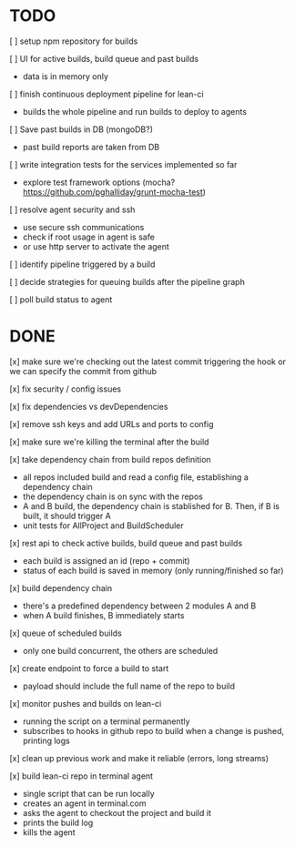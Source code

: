 TODO
====

[ ] setup npm repository for builds

[ ] UI for active builds, build queue and past builds
 * data is in memory only

[ ] finish continuous deployment pipeline for lean-ci
 * builds the whole pipeline and run builds to deploy to agents

[ ] Save past builds in DB (mongoDB?)
 * past build reports are taken from DB

[ ] write integration tests for the services implemented so far
 * explore test framework options (mocha? https://github.com/pghalliday/grunt-mocha-test)

[ ] resolve agent security and ssh
 * use secure ssh communications
 * check if root usage in agent is safe
 * or use http server to activate the agent

[ ] identify pipeline triggered by a build

[ ] decide strategies for queuing builds after the pipeline graph

[ ] poll build status to agent
 
 
DONE
====

[x] make sure we're checking out the latest commit triggering the hook or we can specify the commit from github

[x] fix security / config issues

[x] fix dependencies vs devDependencies

[x] remove ssh keys and add URLs and ports to config

[x] make sure we're killing the terminal after the build

[x] take dependency chain from build repos definition
 * all repos included build and read a config file, establishing a dependency chain
 * the dependency chain is on sync with the repos
 * A and B build, the dependency chain is stablished for B. Then, if B is built, it should trigger A
 * unit tests for AllProject and BuildScheduler

[x] rest api to check active builds, build queue and past builds
 * each build is assigned an id (repo + commit)
 * status of each build is saved in memory (only running/finished so far)

[x] build dependency chain
 * there's a predefined dependency between 2 modules A and B
 * when A build finishes, B immediately starts

[x] queue of scheduled builds
 * only one build concurrent, the others are scheduled

[x] create endpoint to force a build to start
 * payload should include the full name of the repo to build

[x] monitor pushes and builds on lean-ci
 * running the script on a terminal permanently
 * subscribes to hooks in github repo to build when a change is pushed, printing logs

[x] clean up previous work and make it reliable (errors, long streams)

[x] build lean-ci repo in terminal agent
 * single script that can be run locally
 * creates an agent in terminal.com
 * asks the agent to checkout the project and build it
 * prints the build log
 * kills the agent
